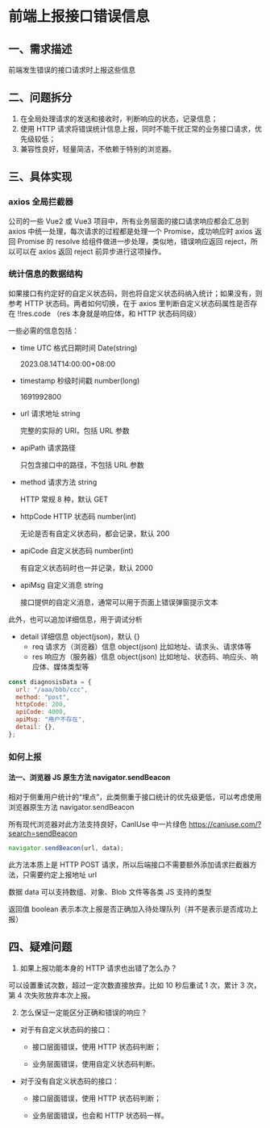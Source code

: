 # 前端上报接口错误信息

## 一、需求描述

前端发生错误的接口请求时上报这些信息

## 二、问题拆分

1. 在全局处理请求的发送和接收时，判断响应的状态，记录信息；
2. 使用 HTTP 请求将错误统计信息上报，同时不能干扰正常的业务接口请求，优先级较低；
3. 兼容性良好，轻量简洁，不依赖于特别的浏览器。

## 三、具体实现

### axios 全局拦截器

公司的一些 Vue2 或 Vue3 项目中，所有业务层面的接口请求响应都会汇总到 axios 中统一处理，每次请求的过程都是处理一个 Promise，成功响应时 axios 返回 Promise 的 resolve 给组件做进一步处理，类似地，错误响应返回 reject，所以可以在 axios 返回 reject 前异步进行这项操作。

### 统计信息的数据结构

如果接口有约定好的自定义状态码，则也将自定义状态码纳入统计；如果没有，则参考 HTTP 状态码。两者如何切换，在于 axios 里判断自定义状态码属性是否存在 !!res.code （res 本身就是响应体，和 HTTP 状态码同级）

一些必需的信息包括：

- time UTC 格式日期时间 Date(string)

  2023.08.14T14:00:00+08:00

- timestamp 秒级时间戳 number(long)

  1691992800

- url 请求地址 string

  完整的实际的 URI，包括 URL 参数

- apiPath 请求路径

  只包含接口中的路径，不包括 URL 参数

- method 请求方法 string

  HTTP 常规 8 种，默认 GET

- httpCode HTTP 状态码 number(int)

  无论是否有自定义状态码，都会记录，默认 200

- apiCode 自定义状态码 number(int)

  有自定义状态码时也一并记录，默认 2000

- apiMsg 自定义消息 string

  接口提供的自定义消息，通常可以用于页面上错误弹窗提示文本

此外，也可以追加详细信息，用于调试分析

- detail 详细信息 object(json)，默认 {}
  - req 请求方（浏览器）信息 object(json)
    比如地址、请求头、请求体等
  - res 响应方（服务器）信息 object(json)
    比如地址、状态码、响应头、响应体、媒体类型等

```javascript
const diagnosisData = {
  url: "/aaa/bbb/ccc",
  method: "post",
  httpCode: 200,
  apiCode: 4000,
  apiMsg: "用户不存在",
  detail: {},
};
```

### 如何上报

#### 法一、浏览器 JS 原生方法 navigator.sendBeacon

相对于侧重用户统计的“埋点”，此类侧重于接口统计的优先级更低，可以考虑使用浏览器原生方法 navigator.sendBeacon

所有现代浏览器对此方法支持良好，CanIUse 中一片绿色 <https://caniuse.com/?search=sendBeacon>

```javascript
navigator.sendBeacon(url, data);
```

此方法本质上是 HTTP POST 请求，所以后端接口不需要额外添加请求拦截器方法，只需要约定上报地址 url

数据 data 可以支持数组、对象、Blob 文件等各类 JS 支持的类型

返回值 boolean 表示本次上报是否正确加入待处理队列（并不是表示是否成功上报）

## 四、疑难问题

1. 如果上报功能本身的 HTTP 请求也出错了怎么办？

可以设置重试次数，超过一定次数直接放弃。比如 10 秒后重试 1 次，累计 3 次，第 4 次失败放弃本次上报。

2.  怎么保证一定能区分正确和错误的响应？

- 对于有自定义状态码的接口：

  - 接口层面错误，使用 HTTP 状态码判断；

  - 业务层面错误，使用自定义状态码判断。

- 对于没有自定义状态码的接口：

  - 接口层面错误，使用 HTTP 状态码判断；

  - 业务层面错误，也会和 HTTP 状态码一样。
